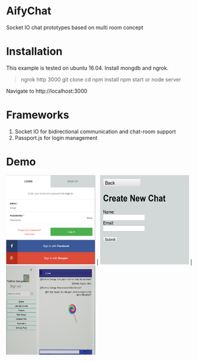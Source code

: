 # AifyChat
Socket IO chat prototypes based on multi room concept

# Installation
This example is tested on ubuntu 16.04. Install mongdb and ngrok. 
> ngrok http 3000
> git clone <this repo>
> cd <repo>
> npm install
> npm start or node server

Navigate to http://localhost:3000

# Frameworks
1. Socket IO for bidirectional communication and chat-room support
2. Passport.js for login management


# Demo

<img src=./aifychat1.PNG width="240px" height="240px"> | <img src=./aifychat2.PNG width="240px" height="240px"> | <img src=./aifychat4.PNG width="240px" height="240px">
